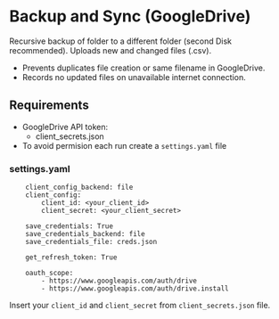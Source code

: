 # Backup and Sync (GoogleDrive)

Recursive backup of folder to a different folder (second Disk recommended).
Uploads new and changed files (.csv).

- Prevents duplicates file creation or same filename in GoogleDrive.
- Records no updated files on unavailable internet connection.

## Requirements

- GoogleDrive API token:
    - client_secrets.json
- To avoid permision each run create a `settings.yaml` file

### settings.yaml

```
    client_config_backend: file
    client_config:
        client_id: <your_client_id>
        client_secret: <your_client_secret>

    save_credentials: True
    save_credentials_backend: file
    save_credentials_file: creds.json

    get_refresh_token: True

    oauth_scope:
        - https://www.googleapis.com/auth/drive
        - https://www.googleapis.com/auth/drive.install
```
Insert your `client_id` and `client_secret` from `client_secrets.json` file.
